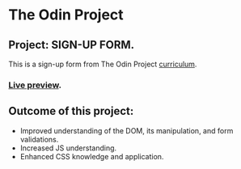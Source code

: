 # The Odin Project
## Project: SIGN-UP FORM.
This is a sign-up form from The Odin Project [curriculum](https://www.theodinproject.com/lessons/node-path-intermediate-html-and-css-sign-up-form).
### [Live preview](https://dantenebris.github.io/Project-Sign-up-Form/).
## Outcome of this project:
- Improved understanding of the DOM, its manipulation, and form validations.
- Increased JS understanding.
- Enhanced CSS knowledge and application.
